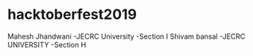 # hacktoberfest2019
Mahesh Jhandwani -JECRC University -Section I
Shivam bansal -JECRC UNIVERSITY -Section H
